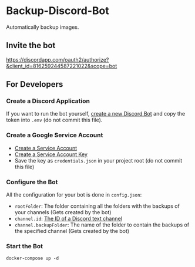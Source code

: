 # Backup-Discord-Bot

Automatically backup images.

## Invite the bot

https://discordapp.com/oauth2/authorize?&client_id=816259244587221022&scope=bot

## For Developers

### Create a Discord Application

If you want to run the bot yourself, [create a new Discord Bot](https://discordapp.com/developers/docs/intro#bots-and-apps) and copy the token into  `.env` (do not commit this file).

### Create a Google Service Account

 - [Create a Service Account](https://cloud.google.com/iam/docs/creating-managing-service-accounts)
 - [Create a Service Account Key](https://cloud.google.com/iam/docs/creating-managing-service-account-keys)
 - Save the key as `credentials.json` in your project root (do not commit this file)

### Configure the Bot

All the configuration for your bot is done in `config.json`:
 - `rootFolder`: The folder containing all the folders with the backups of your channels (Gets created by the bot)
 - `channel.id`: [The ID of a Discord text channel](https://support.discord.com/hc/en-us/articles/206346498-Where-can-I-find-my-User-Server-Message-ID-)
 - `channel.backupFolder`: The name of the folder to contain the backups of the specified channel (Gets created by the bot)

### Start the Bot

```shell
docker-compose up -d
```
